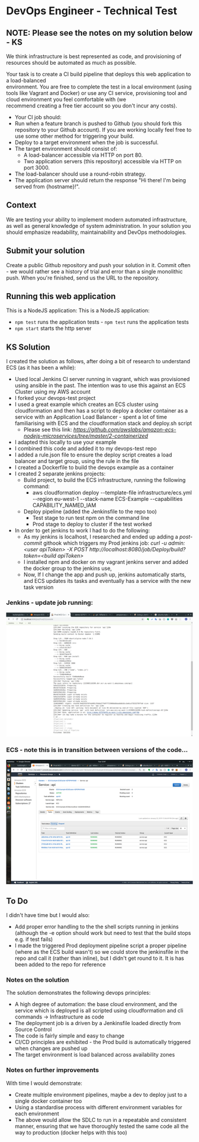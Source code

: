 # DevOps Engineer - Technical Test	

## NOTE: Please see the notes on my solution below - KS

We think infrastructure is best represented as code, and provisioning of resources should be automated as much as possible.	

 Your task is to create a CI build pipeline that deploys this web application to a load-balanced	
environment. You are free to complete the test in a local environment (using tools like Vagrant and	
Docker) or use any CI service, provisioning tool and cloud environment you feel comfortable with (we	
recommend creating a free tier account so you don't incur any costs).	

 * Your CI job should:	
  * Run when a feature branch is pushed to Github (you should fork this repository to your Github account). If you are working locally feel free to use some other method for triggering your build.	
  * Deploy to a target environment when the job is successful.	
* The target environment should consist of:	
  * A load-balancer accessible via HTTP on port 80.	
  * Two application servers (this repository) accessible via HTTP on port 3000.	
* The load-balancer should use a round-robin strategy.	
* The application server should return the response "Hi there! I'm being served from {hostname}!".	

 ## Context	
We are testing your ability to implement modern automated infrastructure, as well as general knowledge of system administration. In your solution you should emphasize readability, maintainability and DevOps methodologies.	

 ## Submit your solution	
Create a public Github repository and push your solution in it. Commit often - we would rather see a history of trial and error than a single monolithic push. When you're finished, send us the URL to the repository.	

 ## Running this web application	
 This is a NodeJS application:	This is a NodeJS application:

- `npm test` runs the application tests	- `npm test` runs the application tests
- `npm start` starts the http server

## KS Solution

I created the solution as follows, after doing a bit of research to understand ECS (as it has been a while):

* Used local Jenkins CI server running in vagrant, which was provisioned using ansible in the past.  The intention was to use this against an ECS Cluster using my AWS account
* I forked your devops-test project
* I used a great example which creates an ECS cluster using cloudformation and then has a script to deploy a docker container as a service with an Application Load Balancer - spent a lot of time familiarising with ECS and the cloudformation stack and deploy.sh script
   * Please see this link: _https://github.com/awslabs/amazon-ecs-nodejs-microservices/tree/master/2-containerized_
* I adapted this locally to use your example
* I combined this code and added it to my devops-test repo
* I added a rule.json file to ensure the deploy script creates a load balancer and target group, using the rule in the file
* I created a Dockerfile to build the devops example as a container
* I created 2 separate jenkins projects:
  * Build project, to build the ECS infrastructure, running the following command:
     * aws cloudformation deploy --template-file infrastructure/ecs.yml --region eu-west-1  --stack-name ECS-Example --capabilities CAPABILITY_NAMED_IAM
  * Deploy pipeline (added the Jenkinsfile to the repo too)
     * Test stage to run test npm on the command line
     * Prod stage to deploy to cluster if the test worked
* In order to get jenkins to work I had to do the following:
   * As my jenkins is localhost, I researched and ended up adding a _post-commit_ githook which triggers my Prod jenkins job: _curl -u admin:\<user apiToken\> -X POST http://localhost:8080/job/Deploy/build?token=<build apiToken\>_ 
   * I installed npm and docker on my vagrant jenkins server and added the docker group to the jenkins use, 
   * Now, If I change the app and push up, jenkins automatically starts, and ECS updates its tasks and eventually has a service with the new task version 

### Jenkins - update job running:

![jenkins pic](jenkins.png)

### ECS - note this is in transition between versions of the code...

![ECS pic](ECS.png)

## To Do

I didn't have time but I would also:
* Add proper error handling to the the shell scripts running in jenkins (although the -e option should work but need to test that the build stops e.g. if test fails)
* I made the triggered Prod deployment pipeline script a proper pipeline (where as the ECS build wasn't) so we could store the jenkinsfile in the repo and call it (rather than inline), but I didn't get round to it.  It is has been added to the repo for reference

### Notes on the solution

The solution demonstrates the following devops principles:
* A high degree of automation: the base cloud environment, and the service which is deployed is all scripted using cloudformation and cli commands -> Infrastructure as code
* The deployment job is a driven by a Jenkinsfile loaded directly from Source Control
* The code is fairly simple and easy to change
* CI/CD principles are exhibited - the Prod build is automatically triggered when changes are pushed up
* The target environment is load balanced across availability zones

### Notes on further improvements

With time I would demonstrate:

* Create multiple environment pipelines, maybe a dev to deploy just to a single docker container too
* Using a standardise process with different environment variables for each environment
* The above would allow the SDLC to run in a repeatable and consistent manner, ensuring that we have thoroughly tested the same code all the way to production (docker helps with this too)
